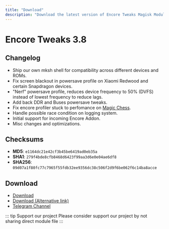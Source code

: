 ```yaml
---
title: "Download"
description: "Download the latest version of Encore Tweaks Magisk Module here"
---
```


# Encore Tweaks 3.8

## Changelog
- Ship our own mksh shell for compatibility across different devices and ROMs.
- Fix screen blackout in powersave profile on Xiaomi Redwood and certain Snapdragon devices.
- "Nerf" powersave profile, reduces device frequency to 50% (DVFS) instead of lowest frequency to reduce lags.
- Add back DDR and Buses powersave tweaks.
- Fix encore profiler stuck to perfomance on [Magic Chess](https://play.google.com/store/apps/details?id=com.mobilechess.gp).
- Handle possible race condition on logging system.
- Initial support for incoming Encore Addon.
- Misc changes and optimizations.

## Checksums
- **MD5**: `e1164dc21e42cf3b45be6419ad0eb35a`
- **SHA1**: `279f4bde8cfb8468d6423f99aa3d6e0e04ae6df8`
- **SHA256**: `09d07a1f80fc77c7965f55fdb32ee9356dc38c506f2d9f6be062f6c14ba8acce`

## Download
- [Download](https://shrinkme.ink/rBbEYR)
- [Download (Alternative link)](https://safefileku.com/download/NbKSRCWTOVxJkaZC)
- [Telegram Channel](https://rem01schannel.t.me)

::: tip Support our project
Please consider support our project by not sharing direct module file
:::
